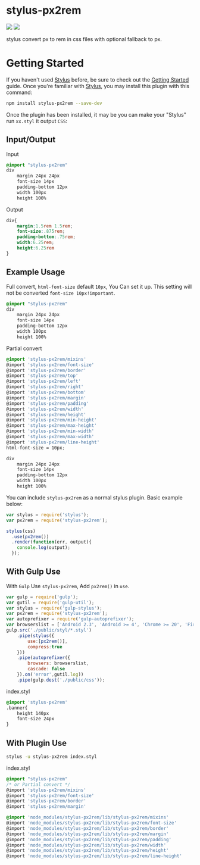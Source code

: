 # stylus-px2rem

[![](https://jaywcjlove.github.io/sb/ico/npm.svg)](https://www.npmjs.com/package/stylus-px2rem) [![](https://jaywcjlove.github.io/sb/ico/stylus.svg)](http://stylus-lang.com/)

stylus convert px to rem in css files with optional fallback to px.

# Getting Started

If you haven't used [Stylus](http://stylus-lang.com/) before, be sure to check out the [Getting Started](http://stylus-lang.com/try.html#) guide.  Once you're familiar with [Stylus](http://stylus-lang.com/), you may install this plugin with this command:

```bash
npm install stylus-px2rem --save-dev
```

Once the plugin has been installed, it may be you can make your "Stylus" run `xx.styl` it output `CSS`:

## Input/Output

Input

```css
@import "stylus-px2rem"
div 
    margin 24px 24px
    font-size 14px
    padding-bottom 12px
    width 100px
    height 100%
```

Output

```css 
div{
    margin:1.5rem 1.5rem;
    font-size:.875rem;
    padding-bottom:.75rem;
    width:6.25rem;
    height:6.25rem
}
```

## Example Usage

Full convert, `html-font-size` default `10px`, You Can set it up. This setting will not be converted `font-size 10px!important`. 

```css 
@import "stylus-px2rem"
div 
    margin 24px 24px
    font-size 14px
    padding-bottom 12px
    width 100px
    height 100%
```

Partial convert

```css 
@import 'stylus-px2rem/mixins'
@import 'stylus-px2rem/font-size'
@import 'stylus-px2rem/border'
@import 'stylus-px2rem/top'
@import 'stylus-px2rem/left'
@import 'stylus-px2rem/right'
@import 'stylus-px2rem/bottom'
@import 'stylus-px2rem/margin'
@import 'stylus-px2rem/padding'
@import 'stylus-px2rem/width'
@import 'stylus-px2rem/height'
@import 'stylus-px2rem/min-height'
@import 'stylus-px2rem/max-height'
@import 'stylus-px2rem/min-width'
@import 'stylus-px2rem/max-width'
@import 'stylus-px2rem/line-height'
html-font-size = 10px;

div 
    margin 24px 24px
    font-size 14px
    padding-bottom 12px
    width 100px
    height 100%
```

You can include `stylus-px2rem` as a normal stylus plugin. Basic example below:

```js
var stylus = require('stylus');
var px2rem = require('stylus-px2rem');

stylus(css)
  .use(px2rem())
  .render(function(err, output){
    console.log(output);
  });
```

## With Gulp Use

With `Gulp` Use `stylus-px2rem`, Add `px2rem()` in `use`.

```js
var gulp = require('gulp');
var gutil = require('gulp-util');
var stylus = require('gulp-stylus');
var px2rem = require('stylus-px2rem');
var autoprefixer = require('gulp-autoprefixer');
var browserslist = ['Android 2.3', 'Android >= 4', 'Chrome >= 20', 'Firefox >= 24', 'Explorer >= 8', 'iOS >= 6', 'Opera >= 12', 'Safari >= 6'];
gulp.src('./public/styl/*.styl')
    .pipe(stylus({
        use:[px2rem()],
        compress:true
    }))
    .pipe(autoprefixer({
        browsers: browserslist,
        cascade: false
    }).on('error',gutil.log))
    .pipe(gulp.dest('./public/css'));
```

index.styl

```css
@import 'stylus-px2rem'
.banner{
    height 140px
    font-size 24px
}
```


## With Plugin Use 

```bash
stylus -u stylus-px2rem index.styl
```

index.styl

```css
@import "stylus-px2rem"
/* or Partial convert */
@import 'stylus-px2rem/mixins'
@import 'stylus-px2rem/font-size'
@import 'stylus-px2rem/border'
@import 'stylus-px2rem/margin'
```



```css
@import 'node_modules/stylus-px2rem/lib/stylus-px2rem/mixins'
@import 'node_modules/stylus-px2rem/lib/stylus-px2rem/font-size'
@import 'node_modules/stylus-px2rem/lib/stylus-px2rem/border'
@import 'node_modules/stylus-px2rem/lib/stylus-px2rem/margin'
@import 'node_modules/stylus-px2rem/lib/stylus-px2rem/padding'
@import 'node_modules/stylus-px2rem/lib/stylus-px2rem/width'
@import 'node_modules/stylus-px2rem/lib/stylus-px2rem/height'
@import 'node_modules/stylus-px2rem/lib/stylus-px2rem/line-height'
```